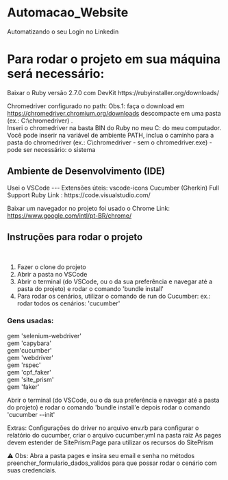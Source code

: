 # Automacao_Website
Automatizando o seu Login no Linkedin 

<h1>Para rodar o projeto em sua máquina será necessário:</h1>

<p>Baixar o Ruby versão 2.7.0 com DevKit https://rubyinstaller.org/downloads/</p>

Chromedriver configurado no path: Obs.1: faça o download em https://chromedriver.chromium.org/downloads
descompacte em uma pasta (ex.: C:\chromedriver) .<br>
Inseri o chromedriver na basta BIN do Ruby no meu C: do meu computador. 
Você pode inserir na variável de ambiente PATH, inclua o caminho para a pasta do chromedriver (ex.: C\chromedriver - sem o chromedriver.exe) - pode ser necessário: o sistema

<h2>Ambiente de Desenvolvimento (IDE)</h2>
Usei o VSCode --- Extensões úteis: vscode-icons Cucumber (Gherkin) Full Support Ruby
Link : https://code.visualstudio.com/

Baixar um navegador no projeto foi usado o Chrome 
Link: https://www.google.com/intl/pt-BR/chrome/

<h2>Instruções para rodar o projeto</h2>
<br>
<ol>
<li>Fazer o clone do projeto</li> 
<li>Abrir a pasta no VSCode</li>
<li>Abrir o terminal (do VSCode, ou o da sua preferência e navegar até a pasta do projeto) e rodar o comando 'bundle install'</li>
<li>Para rodar os cenários, utilizar o comando de run do Cucumber: ex.:
rodar todos os cenários: 'cucumber'</li>
</ol>

<h3>Gens usadas:</h3>

gem 'selenium-webdriver'<br>
gem 'capybara'<br>
gem'cucumber'<br>
gem 'webdriver'<br>
gem 'rspec'<br>
gem 'cpf_faker'<br>
gem 'site_prism'<br>
gem 'faker'<br>

<p>Abrir o terminal (do VSCode, ou o da sua preferência e navegar até a pasta do projeto) e rodar o comando 'bundle install'e depois rodar o comando 'cucumber --init'</p>

<p>Extras:
Configurações do driver no arquivo env.rb
para configurar o relatório do cucumber, criar o arquivo cucumber.yml na pasta raiz
As pages devem estender de SitePrism:Page para utilizar os recursos do SitePrism</p>

⚠ Obs: Abra a pasta pages e insira seu email e senha no métodos 
preencher_formulario_dados_validos para que possar rodar o cenário com suas credenciais. 
